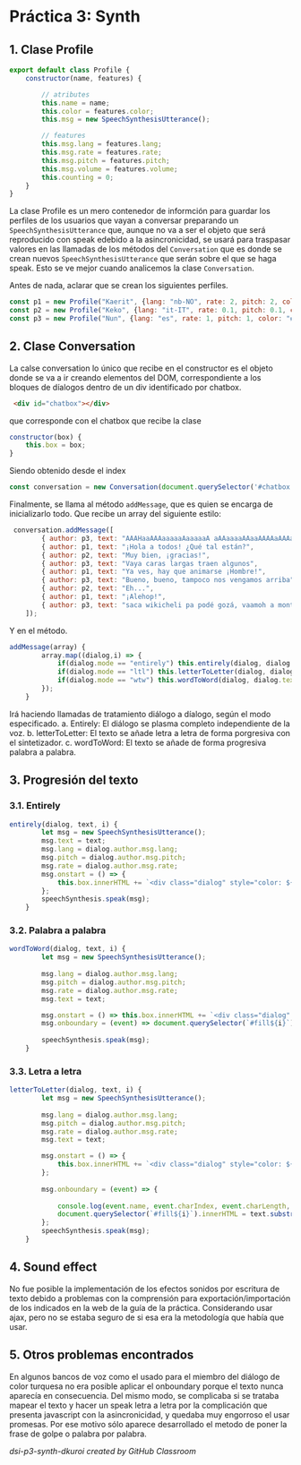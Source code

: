 # Práctica 3: Synth
## 1. Clase Profile
```javascript
export default class Profile {
    constructor(name, features) {

        // atributes
        this.name = name;
        this.color = features.color;
        this.msg = new SpeechSynthesisUtterance();

        // features
        this.msg.lang = features.lang;
        this.msg.rate = features.rate;
        this.msg.pitch = features.pitch;
        this.msg.volume = features.volume;
        this.counting = 0;
    }
}
```

La clase Profile es un mero contenedor de informción para guardar los perfiles de los usuarios que vayan a conversar preparando un `SpeechSynthesisUtterance` que, aunque no va a ser el objeto que será reproducido con speak edebido a la asincronicidad, se usará para traspasar valores en las llamadas de los métodos del `Conversation` que es donde se crean nuevos `SpeechSynthesisUtterance` que serán sobre el que se haga speak. Esto se ve mejor cuando analicemos la clase `Conversation`.

Antes de nada, aclarar que se crean los siguientes perfiles.

```javascript
const p1 = new Profile("Kaerit", {lang: "nb-NO", rate: 2, pitch: 2, color: "#ffa500", volume: 1});
const p2 = new Profile("Keko", {lang: "it-IT", rate: 0.1, pitch: 0.1, color: "#00fff3", volume: 1});
const p3 = new Profile("Nun", {lang: "es", rate: 1, pitch: 1, color: "#9d00ff", volume: 1});
```

## 2. Clase Conversation

La calse conversation lo único que recibe en el constructor es el objeto donde se va a ir creando elementos del DOM, correspondiente a los bloques de díalogos dentro de un div identificado por chatbox.
```html
 <div id="chatbox"></div>
```
que corresponde con el chatbox que recibe la clase
```javascript
constructor(box) {
    this.box = box;
}
```

Siendo obtenido desde el index
```javascript
const conversation = new Conversation(document.querySelector('#chatbox'));
``` 

Finalmente, se llama al método `addMessage`, que es quien se encarga de inicializarlo todo. Que recibe un array del siguiente estilo:
```javascript
 conversation.addMessage([
        { author: p3, text: "AAAHaaAAAaaaaaAaaaaaA aAAaaaaAAaaAAAAaAAAaaa AAAAAaAAAaaa", mode: "ltl"},
        { author: p1, text: "¡Hola a todos! ¿Qué tal están?",               mode: "wtw" },
        { author: p2, text: "Muy bien, ¡gracias!",                          mode: "entirely" },
        { author: p3, text: "Vaya caras largas traen algunos",               mode: "wtw" },
        { author: p1, text: "Ya ves, hay que animarse ¡Hombre!",             mode: "wtw" },
        { author: p3, text: "Bueno, bueno, tampoco nos vengamos arriba",     mode: "wyw" },
        { author: p2, text: "Eh...",                                         mode: "entirely" },
        { author: p1, text: "¡Alehop!",                                      mode: "wtw" },
        { author: p3, text: "saca wikicheli pa podé gozá, vaamoh a montaaa un wateeekeee",  mode: "wtw" },
    ]);
```

Y en el método.

```javascript
addMessage(array) {
        array.map((dialog,i) => {
            if(dialog.mode == "entirely") this.entirely(dialog, dialog.text, i);  
            if(dialog.mode == "ltl") this.letterToLetter(dialog, dialog.text, i); 
            if(dialog.mode == "wtw") this.wordToWord(dialog, dialog.text, i);         
        });
    }
```

Irá haciendo llamadas de tratamiento diálogo a díalogo, según el modo especificado.
    a. Entirely: El diálogo se plasma completo independiente de la voz.
    b. letterToLetter: El texto se añade letra a letra de forma porgresiva con el sintetizador.
    c. wordToWord: El texto se añade de forma progresiva palabra a palabra.

## 3. Progresión del texto
### 3.1. Entirely
```javascript
entirely(dialog, text, i) {
        let msg = new SpeechSynthesisUtterance();
        msg.text = text;
        msg.lang = dialog.author.msg.lang;
        msg.pitch = dialog.author.msg.pitch;
        msg.rate = dialog.author.msg.rate;
        msg.onstart = () => {
            this.box.innerHTML += `<div class="dialog" style="color: ${dialog.author.color}">${dialog.author.name}: ${text}</div>`;
        };
        speechSynthesis.speak(msg);            
    }
```

### 3.2. Palabra a palabra
```javascript
wordToWord(dialog, text, i) {
        let msg = new SpeechSynthesisUtterance();
        
        msg.lang = dialog.author.msg.lang;
        msg.pitch = dialog.author.msg.pitch;
        msg.rate = dialog.author.msg.rate;
        msg.text = text;

        msg.onstart = () => this.box.innerHTML += `<div class="dialog" style="color: ${dialog.author.color}">${dialog.author.name}: <div id="fill${i}" style="display: inline-block"></div>  </div></div>`;
        msg.onboundary = (event) => document.querySelector(`#fill${i}`).innerHTML = text.substring(0, event.charIndex+event.charLength+1);
        
        speechSynthesis.speak(msg);
    }
```

### 3.3. Letra a letra
```javascript
letterToLetter(dialog, text, i) {
        let msg = new SpeechSynthesisUtterance();
        
        msg.lang = dialog.author.msg.lang;
        msg.pitch = dialog.author.msg.pitch;
        msg.rate = dialog.author.msg.rate;
        msg.text = text;

        msg.onstart = () => {
            this.box.innerHTML += `<div class="dialog" style="color: ${dialog.author.color}">${dialog.author.name}: <div id="fill${i}" style="display: inline-block"></div>  </div></div>`;
        };
 
        msg.onboundary = (event) => {
            
            console.log(event.name, event.charIndex, event.charLength, event.elapsedTime);
            document.querySelector(`#fill${i}`).innerHTML = text.substring(0, event.charIndex+event.charLength+1);
        };
        speechSynthesis.speak(msg);
    }
```

## 4. Sound effect

No fue posible la implementación de los efectos sonidos por escritura de texto debido a problemas con la comprensión para exportación/importación de los indicados en la web de la guía de la práctica. Considerando usar ajax, pero no se estaba seguro de si esa era la metodología que había que usar.

## 5. Otros problemas encontrados

En algunos bancos de voz como el usado para el miembro del diálogo de color turquesa no era posible aplicar el onboundary porque el texto nunca aparecía en consecuencia. Del mismo modo, se complicaba si se trataba mapear el texto y hacer un speak letra a letra por la complicación que presenta javascript con la asincronicidad, y quedaba muy engorroso el usar promesas. Por ese motivo sólo aparece desarrollado el metodo de poner la frase de golpe o palabra por palabra. 

*dsi-p3-synth-dkuroi created by GitHub Classroom*
